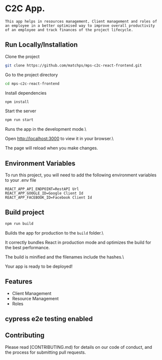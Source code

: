 
# C2C App.
    This app helps in resources management, Client management and roles of an employee in a better optimised way to improve overall productivity of an employee and track finances of the project lifecycle.

## Run Locally/Installation

Clone the project  

```bash
git clone https://github.com/matchps/mps-c2c-react-frontend.git
```

Go to the project directory
```bash
cd mps-c2c-react-frontend
```

Install dependencies
```bash
npm install
```

Start the server
```bash
npm run start
```

Runs the app in the development mode.\

Open [http://localhost:3000](http://localhost:3000) to view it in your browser.\

The page will reload when you make changes.


## Environment Variables

To run this project, you will need to add the following environment variables to your .env file

    REACT_APP_API_ENDPOINT=RestAPI Url
    REACT_APP_GOOGLE_ID=Google Client Id
    REACT_APP_FACEBOOK_ID=Facebook Client Id
  

## Build project

```bash
npm run build
```

  

Builds the app for production to the `build` folder.\

It correctly bundles React in production mode and optimizes the build for the best performance.

  

The build is minified and the filenames include the hashes.\

Your app is ready to be deployed!

## Features

- Client Management
- Resource Management
- Roles
## cypress  e2e testing enabled
## Contributing

Please read [CONTRIBUTING.md) for details on our code of conduct, and the process for submitting pull requests.
